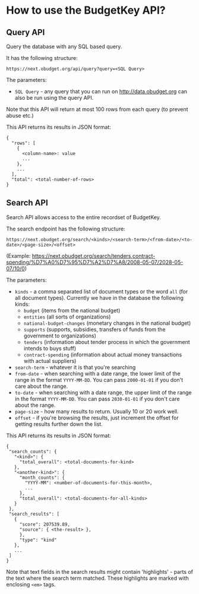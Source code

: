 # How to use the BudgetKey API?

## Query API
Query the database with any SQL based query.

It has the following structure:

```
https://next.obudget.org/api/query?query=<SQL Query>
```

The parameters:
 - `SQL Query` - any query that you can run on http://data.obudget.org can also be run using the query API.

Note that this API will return at most 100 rows from each query (to prevent abuse etc.)

This API returns its results in JSON format:
```
{
  "rows": [
    {
      <column-name>: value
      ...
    },
    ...
  ],
  "total": <total-number-of-rows>
}
```


## Search API
Search API allows access to the entire recordset of BudgetKey.

The search endpoint has the following structure:

```
https://next.obudget.org/search/<kinds>/<search-term>/<from-date>/<to-date>/<page-size>/<offset>
```

(Example: https://next.obudget.org/search/tenders,contract-spending/%D7%A0%D7%95%D7%A2%D7%A8/2008-05-07/2028-05-07/10/0)

The parameters:
 - `kinds` - a comma separated list of document types or the word `all` (for all document types).
   Currently we have in the database the following kinds:
   - `budget` (items from the national budget)
   - `entities` (all sorts of organizations)
   - `national-budget-changes` (monetary changes in the national budget)
   - `supports` (supports, subsidies, transfers of funds from the government to organizations)
   - `tenders` (information about tender process in which the government intends to buys stuff)
   - `contract-spending` (information about actual money transactions with actual suppliers)
 - `search-term` - whatever it is that you're searching
 - `from-date` - when searching with a date range, the lower limit of the range in the format `YYYY-MM-DD`. 
   You can pass `2000-01-01` if you don't care about the range.
 - `to-date` - when searching with a date range, the upper limit of the range in the format `YYYY-MM-DD`. 
   You can pass `2030-01-01` if you don't care about the range.
 - `page-size` - how many results to return. Usually 10 or 20 work well.
 - `offset` - if you're browsing the results, just increment the offset for getting results further down the list.
 
 This API returns its results in JSON format:
 ```
 {
  "search_counts": {
    "<kind>": {
      "total_overall": <total-documents-for-kind>
    },
    "<another-kind>": {
      "month_counts": {
        "YYYY-MM": <number-of-documents-for-this-month>,
        ...
      },
      "total_overall": <total-documents-for-all-kinds>
    }
  },
  "search_results": [
    {
      "score": 207539.89,
      "source": { <the-result> },
      },
      "type": "kind"
    },
    ...
  ]
}
```

Note that text fields in the search results might contain 'highlights' - parts of the text where the search term matched.
These highlights are marked with enclosing `<em>` tags.
